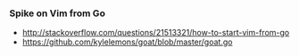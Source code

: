 ### Spike on Vim from Go
- http://stackoverflow.com/questions/21513321/how-to-start-vim-from-go
- https://github.com/kylelemons/goat/blob/master/goat.go

